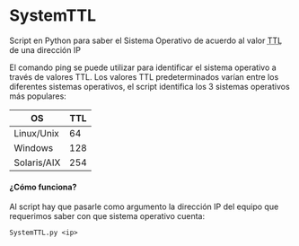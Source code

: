 # SystemTTL
Script en Python para saber el Sistema Operativo de acuerdo al valor <abbr title="Time-To-Live">TTL</abbr> de una dirección IP

El comando ping se puede utilizar para identificar el sistema operativo a través de valores TTL. Los valores TTL predeterminados varían entre los diferentes sistemas operativos, el script identifica los 3 sistemas operativos más populares:

| OS  | TTL  |
| ------------ | ------------ |
| Linux/Unix  | 64 |
| Windows  | 128 |
| Solaris/AIX  | 254 |

#### ¿Cómo funciona?

Al script hay que pasarle como argumento la dirección IP del equipo que requerimos saber con que sistema operativo cuenta:

`SystemTTL.py <ip>`